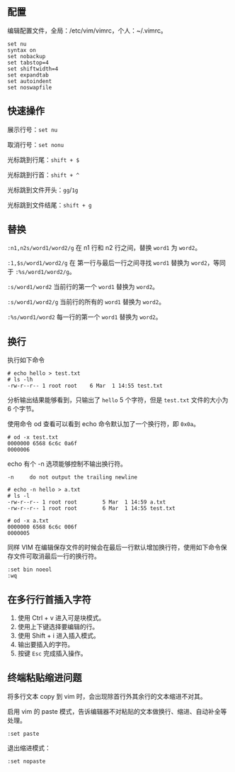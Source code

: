 
## 配置
编辑配置文件，全局：/etc/vim/vimrc，个人：~/.vimrc。
```
set nu 
syntax on 
set nobackup 
set tabstop=4 
set shiftwidth=4 
set expandtab 
set autoindent 
set noswapfile
```

## 快速操作
展示行号：`set nu`

取消行号：`set nonu`

光标跳到行尾：`shift + $`

光标跳到行首：`shift + ^`

光标跳到文件开头：`gg`/`1g`

光标跳到文件结尾：`shift + g`

## 替换
`:n1,n2s/word1/word2/g` 在 n1 行和 n2 行之间，替换 `word1` 为 `word2`。

`:1,$s/word1/word2/g` 在 第一行与最后一行之间寻找 `word1` 替换为 `word2`，等同于 `:%s/word1/word2/g`。

`:s/word1/word2` 当前行的第一个 `word1` 替换为 `word2`。 

`:s/word1/word2/g`  当前行的所有的 `word1` 替换为 `word2`。

`:%s/word1/word2` 每一行的第一个 `word1` 替换为 `word2`。

## 换行
执行如下命令
```shell
# echo hello > test.txt
# ls -lh
-rw-r--r-- 1 root root    6 Mar  1 14:55 test.txt
```

分析输出结果能够看到，只输出了 `hello` 5 个字符，但是 `test.txt` 文件的大小为 6 个字节。

使用命令 od 查看可以看到 echo 命令默认加了一个换行符，即 `0x0a`。

```
# od -x test.txt 
0000000 6568 6c6c 0a6f
0000006
```

echo 有个 -n 选项能够控制不输出换行符。
```
-n     do not output the trailing newline
```

```shell
# echo -n hello > a.txt
# ls -l
-rw-r--r-- 1 root root        5 Mar  1 14:59 a.txt
-rw-r--r-- 1 root root        6 Mar  1 14:55 test.txt

# od -x a.txt 
0000000 6568 6c6c 006f
0000005
```

同样 VIM 在编辑保存文件的时候会在最后一行默认增加换行符，使用如下命令保存文件可取消最后一行的换行符。
```
:set bin noeol
:wq
```

## 在多行行首插入字符
1. 使用 Ctrl + v 进入可是块模式。
2. 使用上下键选择要编辑的行。
3. 使用 Shift + i 进入插入模式。
4. 输出要插入的字符。
5. 按键 `Esc` 完成插入操作。

## 终端粘贴缩进问题
将多行文本 copy 到 vim 时，会出现除首行外其余行的文本缩进不对其。

启用 vim 的 paste 模式，告诉编辑器不对粘贴的文本做换行、缩进、自动补全等处理。
```
:set paste
```

退出缩进模式：
```
:set nopaste
```